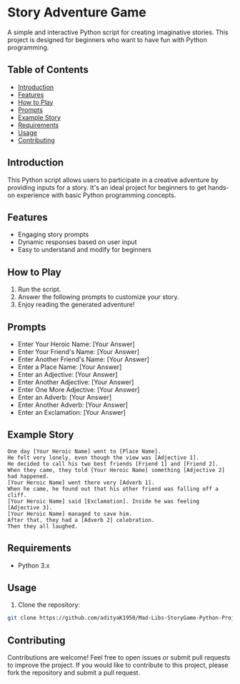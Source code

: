 # Story Adventure Game

A simple and interactive Python script for creating imaginative stories. This project is designed for beginners who want to have fun with Python programming.

## Table of Contents

- [Introduction](#introduction)
- [Features](#features)
- [How to Play](#how-to-play)
- [Prompts](#Prompts)
- [Example Story](#ExampleStory)
- [Requirements](#requirements)
- [Usage](#usage)
- [Contributing](#contributing)

## Introduction

This Python script allows users to participate in a creative adventure by providing inputs for a story. It's an ideal project for beginners to get hands-on experience with basic Python programming concepts.

## Features

- Engaging story prompts
- Dynamic responses based on user input
- Easy to understand and modify for beginners

## How to Play

1. Run the script.
2. Answer the following prompts to customize your story.
3. Enjoy reading the generated adventure!

## Prompts

- Enter Your Heroic Name: [Your Answer]
- Enter Your Friend's Name: [Your Answer]
- Enter Another Friend's Name: [Your Answer]
- Enter a Place Name: [Your Answer]
- Enter an Adjective: [Your Answer]
- Enter Another Adjective: [Your Answer]
- Enter One More Adjective: [Your Answer]
- Enter an Adverb: [Your Answer]
- Enter Another Adverb: [Your Answer]
- Enter an Exclamation: [Your Answer]

## Example Story

```plaintext
One day [Your Heroic Name] went to [Place Name]. 
He felt very lonely, even though the view was [Adjective 1]. 
He decided to call his two best friends [Friend 1] and [Friend 2]. 
When they came, they told [Your Heroic Name] something [Adjective 2] had happened. 
[Your Heroic Name] went there very [Adverb 1]. 
When he came, he found out that his other friend was falling off a cliff. 
[Your Heroic Name] said [Exclamation]. Inside he was feeling [Adjective 3]. 
[Your Heroic Name] managed to save him. 
After that, they had a [Adverb 2] celebration. 
Then they all laughed.
```

## Requirements

- Python 3.x

## Usage

1. Clone the repository:

```bash
git clone https://github.com/adityaK1950/Mad-Libs-StoryGame-Python-Project.git
```
## Contributing
Contributions are welcome! Feel free to open issues or submit pull requests to improve the project.
If you would like to contribute to this project, please fork the repository and submit a pull request.